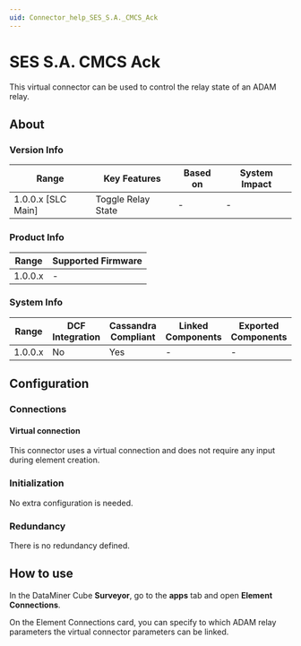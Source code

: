 ```yaml
---
uid: Connector_help_SES_S.A._CMCS_Ack
---
```


# SES S.A. CMCS Ack

This virtual connector can be used to control the relay state of an ADAM relay.

## About

### Version Info

| **Range**            | **Key Features**   | **Based on** | **System Impact** |
|----------------------|--------------------|--------------|-------------------|
| 1.0.0.x [SLC Main]   | Toggle Relay State | -            | -                 |

### Product Info

| Range     | Supported Firmware     |
|-----------|------------------------|
| 1.0.0.x   | -                      |

### System Info

| Range     | DCF Integration     | Cassandra Compliant     | Linked Components     | Exported Components     |
|-----------|---------------------|-------------------------|-----------------------|-------------------------|
| 1.0.0.x   | No                  | Yes                     | -                     | -                       |

## Configuration

### Connections

#### Virtual connection

This connector uses a virtual connection and does not require any input during element creation.

### Initialization

No extra configuration is needed.

### Redundancy

There is no redundancy defined.

## How to use

In the DataMiner Cube **Surveyor**, go to the **apps** tab and open **Element Connections**.

On the Element Connections card, you can specify to which ADAM relay parameters the virtual connector parameters can be linked.
